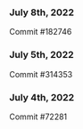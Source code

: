 ### July 8th, 2022

Commit #182746

### July 5th, 2022

Commit #314353


### July 4th, 2022

Commit #72281
